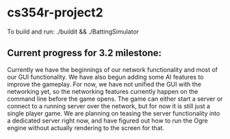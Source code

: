 # cs354r-project2

To build and run:
./buildit && ./BattingSimulator

## Current progress for 3.2 milestone:
Currently we have the beginnings of our network functionality and most of our GUI functionality. We have also begun adding some AI features to improve the gameplay. For now, we have not unified the GUI with the networking yet, so the networking features currently happen on the command line before the game opens. The game can either start a server or connect to a running server over the network, but for now it is still just a single player game. We are planning on teasing the server functionality into a dedicated server right now, and have figured out how to run the Ogre engine without actually rendering to the screen for that.
